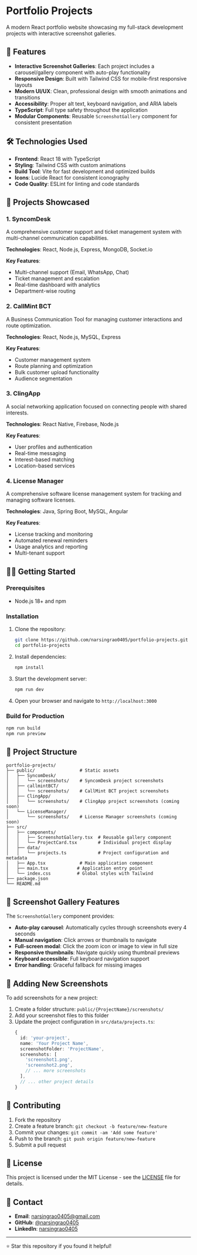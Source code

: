 # Portfolio Projects

A modern React portfolio website showcasing my full-stack development projects with interactive screenshot galleries.

## 🚀 Features

- **Interactive Screenshot Galleries**: Each project includes a carousel/gallery component with auto-play functionality
- **Responsive Design**: Built with Tailwind CSS for mobile-first responsive layouts
- **Modern UI/UX**: Clean, professional design with smooth animations and transitions
- **Accessibility**: Proper alt text, keyboard navigation, and ARIA labels
- **TypeScript**: Full type safety throughout the application
- **Modular Components**: Reusable `ScreenshotGallery` component for consistent presentation

## 🛠️ Technologies Used

- **Frontend**: React 18 with TypeScript
- **Styling**: Tailwind CSS with custom animations
- **Build Tool**: Vite for fast development and optimized builds
- **Icons**: Lucide React for consistent iconography
- **Code Quality**: ESLint for linting and code standards

## 📱 Projects Showcased

### 1. SyncomDesk

A comprehensive customer support and ticket management system with multi-channel communication capabilities.

**Technologies**: React, Node.js, Express, MongoDB, Socket.io

**Key Features**:

- Multi-channel support (Email, WhatsApp, Chat)
- Ticket management and escalation
- Real-time dashboard with analytics
- Department-wise routing

### 2. CallMint BCT

A Business Communication Tool for managing customer interactions and route optimization.

**Technologies**: React, Node.js, MySQL, Express

**Key Features**:

- Customer management system
- Route planning and optimization
- Bulk customer upload functionality
- Audience segmentation

### 3. ClingApp

A social networking application focused on connecting people with shared interests.

**Technologies**: React Native, Firebase, Node.js

**Key Features**:

- User profiles and authentication
- Real-time messaging
- Interest-based matching
- Location-based services

### 4. License Manager

A comprehensive software license management system for tracking and managing software licenses.

**Technologies**: Java, Spring Boot, MySQL, Angular

**Key Features**:

- License tracking and monitoring
- Automated renewal reminders
- Usage analytics and reporting
- Multi-tenant support

## 🏃‍♂️ Getting Started

### Prerequisites

- Node.js 18+ and npm

### Installation

1. Clone the repository:

   ```bash
   git clone https://github.com/narsingrao0405/portfolio-projects.git
   cd portfolio-projects
   ```

2. Install dependencies:

   ```bash
   npm install
   ```

3. Start the development server:

   ```bash
   npm run dev
   ```

4. Open your browser and navigate to `http://localhost:3000`

### Build for Production

```bash
npm run build
npm run preview
```

## 📁 Project Structure

```
portfolio-projects/
├── public/                 # Static assets
│   ├── SyncomDesk/
│   │   └── screenshots/    # SyncomDesk project screenshots
│   ├── callmintBCT/
│   │   └── screenshots/    # CallMint BCT project screenshots
│   ├── ClingApp/
│   │   └── screenshots/    # ClingApp project screenshots (coming soon)
│   └── LicenseManager/
│       └── screenshots/    # License Manager screenshots (coming soon)
├── src/
│   ├── components/
│   │   ├── ScreenshotGallery.tsx  # Reusable gallery component
│   │   └── ProjectCard.tsx        # Individual project display
│   ├── data/
│   │   └── projects.ts            # Project configuration and metadata
│   ├── App.tsx             # Main application component
│   ├── main.tsx           # Application entry point
│   └── index.css          # Global styles with Tailwind
├── package.json
└── README.md
```

## 🎨 Screenshot Gallery Features

The `ScreenshotGallery` component provides:

- **Auto-play carousel**: Automatically cycles through screenshots every 4 seconds
- **Manual navigation**: Click arrows or thumbnails to navigate
- **Full-screen modal**: Click the zoom icon or image to view in full size
- **Responsive thumbnails**: Navigate quickly using thumbnail previews
- **Keyboard accessible**: Full keyboard navigation support
- **Error handling**: Graceful fallback for missing images

## 📸 Adding New Screenshots

To add screenshots for a new project:

1. Create a folder structure: `public/{ProjectName}/screenshots/`
2. Add your screenshot files to this folder
3. Update the project configuration in `src/data/projects.ts`:
   ```typescript
   {
     id: 'your-project',
     name: 'Your Project Name',
     screenshotFolder: 'ProjectName',
     screenshots: [
       'screenshot1.png',
       'screenshot2.png',
       // ... more screenshots
     ],
     // ... other project details
   }
   ```

## 🤝 Contributing

1. Fork the repository
2. Create a feature branch: `git checkout -b feature/new-feature`
3. Commit your changes: `git commit -am 'Add some feature'`
4. Push to the branch: `git push origin feature/new-feature`
5. Submit a pull request

## 📄 License

This project is licensed under the MIT License - see the [LICENSE](LICENSE) file for details.

## 📧 Contact

- **Email**: narsingrao0405@gmail.com
- **GitHub**: [@narsingrao0405](https://github.com/narsingrao0405)
- **LinkedIn**: [narsingrao0405](https://linkedin.com/in/narsingrao0405)

---

⭐ Star this repository if you found it helpful!
